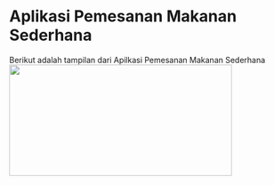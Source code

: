 # Aplikasi Pemesanan Makanan Sederhana
Berikut adalah tampilan dari Apilkasi Pemesanan Makanan Sederhana
<br>
<img src="https://onlinezeroone.files.wordpress.com/2019/02/dc58d-13.png" width="400" height="200">
